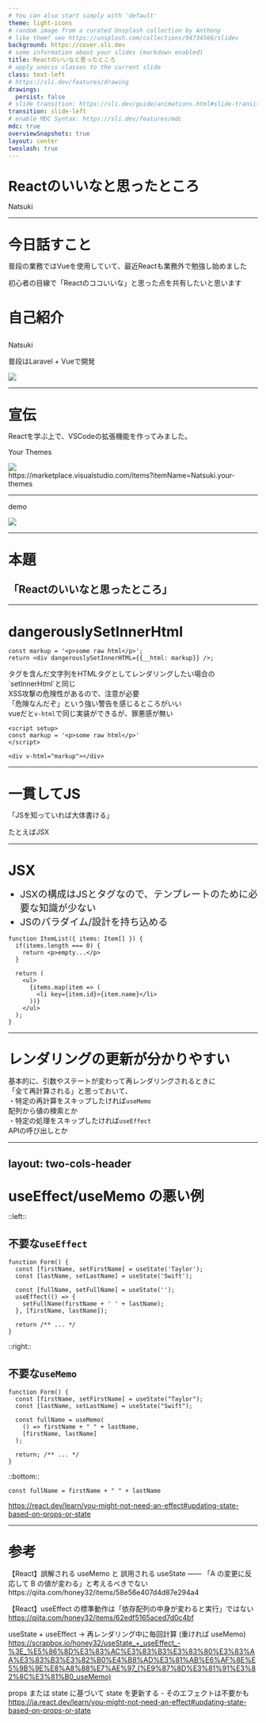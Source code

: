 ```yaml
---
# You can also start simply with 'default'
theme: light-icons
# random image from a curated Unsplash collection by Anthony
# like them? see https://unsplash.com/collections/94734566/slidev
background: https://cover.sli.dev
# some information about your slides (markdown enabled)
title: Reactのいいなと思ったところ
# apply unocss classes to the current slide
class: text-left
# https://sli.dev/features/drawing
drawings:
  persist: false
# slide transition: https://sli.dev/guide/animations.html#slide-transitions
transition: slide-left
# enable MDC Syntax: https://sli.dev/features/mdc
mdc: true
overviewSnapshots: true
layout: center
twoslash: true
---
```


# Reactのいいなと思ったところ

<div class="text-right">
Natsuki
</div>

---

# 今日話すこと

<div class="text-2xl">
普段の業務ではVueを使用していて、最近Reactも業務外で勉強し始めました

初心者の目線で「Reactのココいいな」と思った点を共有したいと思います
</div>

<div v-click class="mt-8">
  <h3 class="opacity-100">自己紹介</h3>

  <div class="m-y-4">
  Natsuki
  </div>

  普段はLaravel + Vueで開発

  <div class="absolute right-8 rounded-full w-[150px] h-[150px] overflow-hidden">
    <img src="https://avatars.githubusercontent.com/u/63272932" />
  </div>
</div>

<style>
  h1 {
    line-height: 1;
  }
  h3 {
    font-size: 1.75rem;
  }
</style>

---

# 宣伝

<div>
Reactを学ぶ上で、VSCodeの拡張機能を作ってみました。
</div>

Your Themes
<div class="h-[20rem] overflow-hidden">
<img src="/marketplace.png">
</div>
https://marketplace.visualstudio.com/items?itemName=Natsuki.your-themes

---

demo

<img src="/demo.gif" />

<!-- 「コードの色も反映する予定です」 -->
<!-- ページを開いた時にgifをスタートしたい -->
---

# 本題

<div class="text-center">
  <h2 class="absolute inset-0 m-auto opacity-100 text-6xl h-4">「Reactのいいなと思ったところ」</h2>
</div>

---

# dangerouslySetInnerHtml

<div v-click>

```tsx
const markup = '<p>some raw html</p>';
return <div dangerouslySetInnerHTML={{__html: markup}} />;
```

</div>

<div v-click>
  <div class="text-xl m-t-4">
    タグを含んだ文字列をHTMLタグとしてレンダリングしたい場合の`setInnerHtml`と同じ
  </div>
  <div class="text-xl m-t-4">
    XSS攻撃の危険性があるので、注意が必要
  </div>
</div>

<div v-click class="text-xl m-t-4">
「危険なんだぞ」という強い警告を感じるところがいい
</div>


<div v-click>
<div class="text-xl m-t-6">
vueだと<code>v-html</code>で同じ実装ができるが、罪悪感が無い
</div>

```vue{5}
<script setup>
const markup = '<p>some raw html</p>'
</script>

<div v-html="markup"></div>
```

</div>

<style>
  pre.slidev-code {
    font-size: 1.25rem !important;
    margin-inline: .5rem;
  }
</style>

---

# 一貫してJS

<p class="lines">
「JSを知っていれば大体書ける」
</p>

<p v-click class="lines">
たとえばJSX
</p>

<style>
  .slidev-layout p.lines {
    opacity: 1;
    font-size: 2rem;
    line-height: 1;
    margin-top: 2rem;
    margin-bottom: 2rem;
  }
</style>
---

# JSX

<ul>
  <li>JSXの構成はJSとタグなので、テンプレートのために必要な知識が少ない</li>
  <li>JSのパラダイム/設計を持ち込める</li>
</ul>

```jsx{all|8-10|2-4}
function ItemList({ items: Item[] }) {
  if(items.length === 0) {
    return <p>empty...</p>
  }
  
  return (
    <ul>
      {items.map(item => (
        <li key={item.id}>{item.name}</li>
      ))}
    </ul>
  );
}
```

<style>
  ul li {
    font-size: 1.2rem;
  }
  pre.slidev-code {
    font-size: 1rem !important;
    margin-inline: .5rem;
  }
</style>
<!-- 
たとえばItemの配列を受け取って表示するコンポーネントがあるとして、
ループさせたければ、
 -->
---

# レンダリングの更新が分かりやすい

<div class="text-xl my-8" v-click>
基本的に、引数やステートが変わって再レンダリングされるときに<br>
「全て再計算される」と思っておいて、
</div>

<div v-click>
  <div class="text-2xl my-4">
  ・特定の再計算をスキップしたければ<code class="text-orange">useMemo</code>
  </div>
  <div class="text-xl mb-4 ml-4">
    配列から値の検索とか
  </div>
</div>

<div v-click>
  <div class="text-2xl my-4">
  ・特定の処理をスキップしたければ<code class="text-orange">useEffect</code>
  </div>
  <div class="text-xl mb-4 ml-4">
    APIの呼び出しとか
  </div>
</div>

---
layout: two-cols-header
---

# useEffect/useMemo の悪い例

::left::

## 不要な`useEffect`

```tsx{all|6-8|all}
function Form() {
  const [firstName, setFirstName] = useState('Taylor');
  const [lastName, setLastName] = useState('Swift');

  const [fullName, setFullName] = useState('');
  useEffect(() => {
    setFullName(firstName + ' ' + lastName);
  }, [firstName, lastName]);

  return /** ... */
}
```

::right::

## 不要な`useMemo`

```tsx{all|5-8|all}
function Form() {
  const [firstName, setFirstName] = useState("Taylor");
  const [lastName, setLastName] = useState("Swift");

  const fullName = useMemo(
    () => firstName + " " + lastName,
    [firstName, lastName]
  );

  return; /** ... */
}
```

::bottom::

```tsx
const fullName = firstName + " " + lastName
```

https://react.dev/learn/you-might-not-need-an-effect#updating-state-based-on-props-or-state

<style>
  .two-cols-header {
    grid-template-rows: 2.5rem 1fr;
    grid-gap: 1em;
  }
  .col-left,.col-right {
    margin-top: 1rem;
  }
  .col-bottom .slidev-code {
    font-size: 1.5rem !important;
  }
</style>

---

# 参考

<div>
【React】誤解される useMemo と 誤用される useState ―― 「A の変更に反応して B の値が変わる」と考えるべきでない<br>
https://qiita.com/honey32/items/58e56e407d4d87e294a4

【React】useEffect の標準動作は「依存配列の中身が変わると実行」ではない<br>
https://qiita.com/honey32/items/62edf5165aced7d0c4bf

useState + useEffect -> 再レンダリング中に毎回計算 (重ければ useMemo)<br>
https://scrapbox.io/honey32/useState_+_useEffect_-%3E_%E5%86%8D%E3%83%AC%E3%83%B3%E3%83%80%E3%83%AA%E3%83%B3%E3%82%B0%E4%B8%AD%E3%81%AB%E6%AF%8E%E5%9B%9E%E8%A8%88%E7%AE%97_(%E9%87%8D%E3%81%91%E3%82%8C%E3%81%B0_useMemo)

props または state に基づいて state を更新する - そのエフェクトは不要かも<br>
https://ja.react.dev/learn/you-might-not-need-an-effect#updating-state-based-on-props-or-state
</div>
